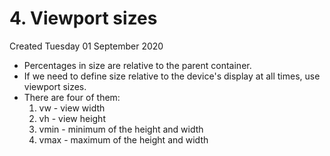 # 4. Viewport sizes
Created Tuesday 01 September 2020


* Percentages in size are relative to the parent container.
* If we need to define size relative to the device's display at all times, use viewport sizes.
* There are four of them:
	1. vw - view width
	2. vh - view height
	3. vmin - minimum of the height and width
	4. vmax - maximum of the height and width



